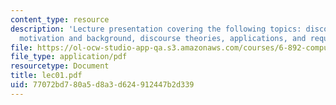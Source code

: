 ```yaml
---
content_type: resource
description: 'Lecture presentation covering the following topics: discourse processing:
  motivation and background, discourse theories, applications, and requirements.'
file: https://ol-ocw-studio-app-qa.s3.amazonaws.com/courses/6-892-computational-models-of-discourse-spring-2004/77072bd780a5d8a3d624912447b2d339_lec01.pdf
file_type: application/pdf
resourcetype: Document
title: lec01.pdf
uid: 77072bd7-80a5-d8a3-d624-912447b2d339
---
```

